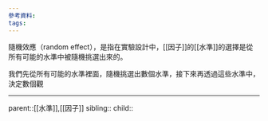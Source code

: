 ```yaml
---
參考資料:
tags:
---
```

隨機效應（random effect），是指在實驗設計中，[[因子]]的[[水準]]的選擇是從所有可能的水準中被隨機挑選出來的。

我們先從所有可能的水準裡面，隨機挑選出數個水準，接下來再透過這些水準中，決定數個觀
- - -
parent::[[水準]],[[因子]]
sibling::
child::